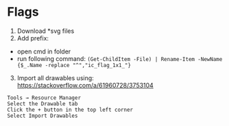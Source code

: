 # Flags

1) Download *svg files
2) Add prefix:
 - open cmd in folder
 - run following command: `(Get-ChildItem -File) | Rename-Item -NewName {$_.Name -replace "^","ic_flag_1x1_"}`
3) Import all drawables using:
https://stackoverflow.com/a/61960728/3753104
```
Tools → Resource Manager
Select the Drawable tab
Click the + button in the top left corner
Select Import Drawables
```
